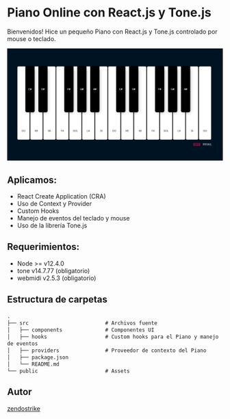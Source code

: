 # Piano Online con React.js y Tone.js

Bienvenidos! Hice un pequeño Piano con React.js y Tone.js controlado por mouse o teclado.

![Piano con React y Tone.js](./public/piano-react.png)

## Aplicamos:

- React Create Application (CRA)
- Uso de Context y Provider
- Custom Hooks
- Manejo de eventos del teclado y mouse
- Uso de la librería Tone.js

## Requerimientos:

- Node >= v12.4.0
- tone v14.7.77 (obligatorio)
- webmidi v2.5.3 (obligatorio)

## Estructura de carpetas

    .
    ├── src                         # Archivos fuente
    │   ├── components              # Componentes UI
    │   ├── hooks                   # Custom hooks para el Piano y manejo de eventos
    │   ├── providers               # Proveedor de contexto del Piano
    │   ├── package.json
    │   └── README.md
    └── public                      # Assets

## Autor

[zendostrike](https://gramirez.me)
